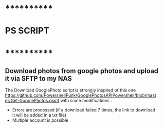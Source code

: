 # **********
# PS SCRIPT 
# **********

## Download photos from google photos and upload it via SFTP to my NAS

The Download GooglePhoto script is strongly inspired of this one 
https://github.com/PowershellPunk/GooglePhotosAPIPowershell/blob/master/Get-GooglePhotos.psm1
with some modifications :

- Errors are processed (if a download failed 7 times, the link to download it will be added in a txt file)
- Multiple account is possible
